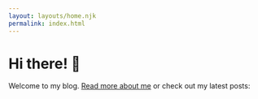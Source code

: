 ```yaml
---
layout: layouts/home.njk
permalink: index.html
---
```



# Hi there! 👋

Welcome to my blog. [Read more about me](about/ "About Bart") or check out my latest posts:
